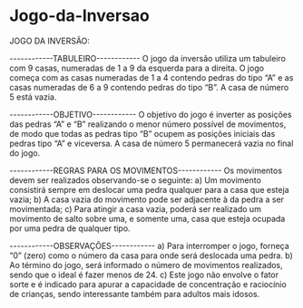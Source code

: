 # Jogo-da-Inversao

JOGO DA INVERSÃO: 


------------TABULEIRO------------
O jogo da inversão utiliza um tabuleiro com 9 casas, numeradas de 1 a 9 da esquerda para a direita. 
O jogo começa com as casas numeradas de 1 a 4 contendo pedras do tipo “A” e as casas numeradas de 6 a 9 contendo
pedras do tipo “B”. 
A casa de número 5 está vazia.


------------OBJETIVO------------
O objetivo do jogo é inverter as posições das pedras “A” e “B” realizando o menor número possível de
movimentos, de modo que todas as pedras tipo “B” ocupem as posições iniciais das pedras tipo “A” e viceversa. 
A casa de número 5 permanecerá vazia no final do jogo.


------------REGRAS PARA OS MOVIMENTOS------------
Os movimentos devem ser realizados observando-se o seguinte:
a) Um movimento consistirá sempre em deslocar uma pedra qualquer para a casa que esteja vazia;
b) A casa vazia do movimento pode ser adjacente à da pedra a ser movimentada;
c) Para atingir a casa vazia, poderá ser realizado um movimento de salto sobre uma, e somente uma,
casa que esteja ocupada por uma pedra de qualquer tipo.


------------OBSERVAÇÕES------------
a) Para interromper o jogo, forneça “0” (zero) como o número da casa para onde será deslocada uma
pedra.
b) Ao término do jogo, será informado o número de movimentos realizados, sendo que o ideal é
fazer menos de 24.
c) Este jogo não envolve o fator sorte e é indicado para apurar a capacidade de concentração e raciocínio
de crianças, sendo interessante também para adultos mais idosos.

